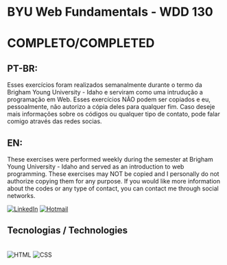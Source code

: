 # BYU Web Fundamentals - WDD 130
# COMPLETO/COMPLETED

## PT-BR:
Esses exercícios foram realizados semanalmente durante o termo da Brigham Young University - Idaho e serviram como uma intrudução a programação em Web. Esses exercícios NÃO podem ser copiados e eu, pessoalmente, não autorizo a cópia deles para qualquer fim. Caso deseje mais informações sobre os códigos ou qualquer tipo de contato, pode falar comigo através das redes socias.

## EN:
These exercises were performed weekly during the semester at Brigham Young University - Idaho and served as an introduction to web programming. These exercises may NOT be copied and I personally do not authorize copying them for any purpose. If you would like more information about the codes or any type of contact, you can contact me through social networks.

[![LinkedIn](https://img.shields.io/badge/LinkedIn-0077B5?style=for-the-badge&logo=linkedin&logoColor=white)](https://www.linkedin.com/in/lucas-emanuel-oliveira-de-carvalho/) [![Hotmail](https://img.shields.io/badge/Microsoft_Outlook-0078D4?style=for-the-badge&logo=microsoft-outlook&logoColor=white
)](lucas.emanuel.carvalho@outlook.com)

## Tecnologias / Technologies
<div style="display: inline_block"><br>
<img align="center" alt="HTML" src=https://img.shields.io/badge/HTML5-E34F26?style=for-the-badge&logo=html5&logoColor=white>
<img align="center" alt="CSS" src=https://img.shields.io/badge/CSS3-1572B6?style=for-the-badge&logo=css3&logoColor=white>
</div>



